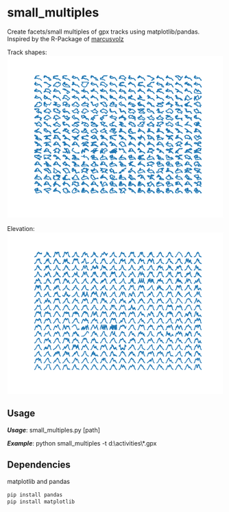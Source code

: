 # small_multiples
Create facets/small multiples of gpx tracks using matplotlib/pandas.
Inspired by the R-Package of [marcusvolz](https://github.com/marcusvolz/strava) 

Track shapes:
![facets](https://github.com/narfel/small_multiples/blob/master/plots/plot_shape.png "Gpx track outlines")

Elevation:
![elevation](https://github.com/narfel/small_multiples/blob/master/plots/plot_ele.png "Elevation graphs")

## Usage
***Usage***: small_multiples.py [path]

***Example***: python small_multiples -t d:\activities\\*.gpx

## Dependencies
matplotlib and pandas
```
pip install pandas
pip install matplotlib
```